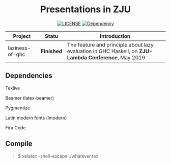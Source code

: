<div align="center">
<h1>Presentations in ZJU</h1>
<p>
      <a href="https://github.com/sakamitz/latex-presentations/blob/master/LICENSE"><img src="https://img.shields.io/badge/license-CC--BY--SA-brightgreen.svg" alt="LICENSE"></a>
      <a href="https://www.overleaf.com/learn/latex/Beamer"><img src="https://img.shields.io/badge/package-beamer-informational.svg" alt="Dependency"></a>
</p>
</div>

| Project         | Statu            | Introduction                                                 |
| --------------- | ---------------- | ------------------------------------------------------------ |
| laziness-of-ghc | **Finished** | The feature and principle about lazy evaluation in GHC Haskell, on **ZJU-Lambda Conference**, May 2019 |

## Dependencies

Texlive

Beamer (latex-beamer)

Pygmentize

Latin modern fonts (lmodern)

Fira Code

## Compile
> $ xelatex -shell-escape ./whatever.tex
